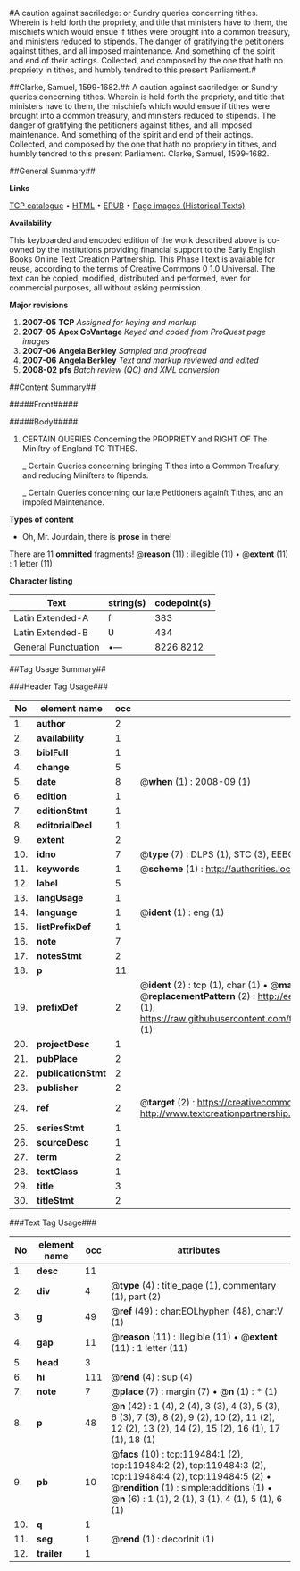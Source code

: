 #A caution against sacriledge: or Sundry queries concerning tithes. Wherein is held forth the propriety, and title that ministers have to them, the mischiefs which would ensue if tithes were brought into a common treasury, and ministers reduced to stipends. The danger of gratifying the petitioners against tithes, and all imposed maintenance. And something of the spirit and end of their actings. Collected, and composed by the one that hath no propriety in tithes, and humbly tendred to this present Parliament.#

##Clarke, Samuel, 1599-1682.##
A caution against sacriledge: or Sundry queries concerning tithes. Wherein is held forth the propriety, and title that ministers have to them, the mischiefs which would ensue if tithes were brought into a common treasury, and ministers reduced to stipends. The danger of gratifying the petitioners against tithes, and all imposed maintenance. And something of the spirit and end of their actings. Collected, and composed by the one that hath no propriety in tithes, and humbly tendred to this present Parliament.
Clarke, Samuel, 1599-1682.

##General Summary##

**Links**

[TCP catalogue](http://www.ota.ox.ac.uk/tcp/)  • 
[HTML](http://tei.it.ox.ac.uk/tcp/Texts-HTML/free/A79/A79888.html)  • 
[EPUB](http://tei.it.ox.ac.uk/tcp/Texts-EPUB/free/A79/A79888.epub) • 
[Page images (Historical Texts)](https://data.historicaltexts.jisc.ac.uk/view?pubId=eebo-99867186e&pageId=eebo-99867186e-119484-1)

**Availability**

This keyboarded and encoded edition of the
	       work described above is co-owned by the institutions
	       providing financial support to the Early English Books
	       Online Text Creation Partnership. This Phase I text is
	       available for reuse, according to the terms of Creative
	       Commons 0 1.0 Universal. The text can be copied,
	       modified, distributed and performed, even for
	       commercial purposes, all without asking permission.

**Major revisions**

1. __2007-05__ __TCP__ *Assigned for keying and markup*
1. __2007-05__ __Apex CoVantage__ *Keyed and coded from ProQuest page images*
1. __2007-06__ __Angela Berkley__ *Sampled and proofread*
1. __2007-06__ __Angela Berkley__ *Text and markup reviewed and edited*
1. __2008-02__ __pfs__ *Batch review (QC) and XML conversion*

##Content Summary##

#####Front#####

#####Body#####

1. CERTAIN QUERIES Concerning the PROPRIETY and RIGHT OF The Miniſtry of England TO TITHES.

    _ Certain Queries concerning bringing Tithes into a Common Treaſury, and reducing Miniſters to ſtipends.

    _ Certain Queries concerning our late Petitioners againſt Tithes, and an impoſed Maintenance.

**Types of content**

  * Oh, Mr. Jourdain, there is **prose** in there!

There are 11 **ommitted** fragments! 
 @__reason__ (11) : illegible (11)  •  @__extent__ (11) : 1 letter (11)

**Character listing**


|Text|string(s)|codepoint(s)|
|---|---|---|
|Latin Extended-A|ſ|383|
|Latin Extended-B|Ʋ|434|
|General Punctuation|•—|8226 8212|

##Tag Usage Summary##

###Header Tag Usage###

|No|element name|occ|attributes|
|---|---|---|---|
|1.|__author__|2||
|2.|__availability__|1||
|3.|__biblFull__|1||
|4.|__change__|5||
|5.|__date__|8| @__when__ (1) : 2008-09 (1)|
|6.|__edition__|1||
|7.|__editionStmt__|1||
|8.|__editorialDecl__|1||
|9.|__extent__|2||
|10.|__idno__|7| @__type__ (7) : DLPS (1), STC (3), EEBO-CITATION (1), PROQUEST (1), VID (1)|
|11.|__keywords__|1| @__scheme__ (1) : http://authorities.loc.gov/ (1)|
|12.|__label__|5||
|13.|__langUsage__|1||
|14.|__language__|1| @__ident__ (1) : eng (1)|
|15.|__listPrefixDef__|1||
|16.|__note__|7||
|17.|__notesStmt__|2||
|18.|__p__|11||
|19.|__prefixDef__|2| @__ident__ (2) : tcp (1), char (1)  •  @__matchPattern__ (2) : ([0-9\-]+):([0-9IVX]+) (1), (.+) (1)  •  @__replacementPattern__ (2) : http://eebo.chadwyck.com/downloadtiff?vid=$1&page=$2 (1), https://raw.githubusercontent.com/textcreationpartnership/Texts/master/tcpchars.xml#$1 (1)|
|20.|__projectDesc__|1||
|21.|__pubPlace__|2||
|22.|__publicationStmt__|2||
|23.|__publisher__|2||
|24.|__ref__|2| @__target__ (2) : https://creativecommons.org/publicdomain/zero/1.0/ (1), http://www.textcreationpartnership.org/docs/. (1)|
|25.|__seriesStmt__|1||
|26.|__sourceDesc__|1||
|27.|__term__|2||
|28.|__textClass__|1||
|29.|__title__|3||
|30.|__titleStmt__|2||


###Text Tag Usage###

|No|element name|occ|attributes|
|---|---|---|---|
|1.|__desc__|11||
|2.|__div__|4| @__type__ (4) : title_page (1), commentary (1), part (2)|
|3.|__g__|49| @__ref__ (49) : char:EOLhyphen (48), char:V (1)|
|4.|__gap__|11| @__reason__ (11) : illegible (11)  •  @__extent__ (11) : 1 letter (11)|
|5.|__head__|3||
|6.|__hi__|111| @__rend__ (4) : sup (4)|
|7.|__note__|7| @__place__ (7) : margin (7)  •  @__n__ (1) : * (1)|
|8.|__p__|48| @__n__ (42) : 1 (4), 2 (4), 3 (3), 4 (3), 5 (3), 6 (3), 7 (3), 8 (2), 9 (2), 10 (2), 11 (2), 12 (2), 13 (2), 14 (2), 15 (2), 16 (1), 17 (1), 18 (1)|
|9.|__pb__|10| @__facs__ (10) : tcp:119484:1 (2), tcp:119484:2 (2), tcp:119484:3 (2), tcp:119484:4 (2), tcp:119484:5 (2)  •  @__rendition__ (1) : simple:additions (1)  •  @__n__ (6) : 1 (1), 2 (1), 3 (1), 4 (1), 5 (1), 6 (1)|
|10.|__q__|1||
|11.|__seg__|1| @__rend__ (1) : decorInit (1)|
|12.|__trailer__|1||

